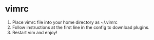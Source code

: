 # vimrc
1. Place vimrc file into your home directory as
~/.vimrc
2. Follow instructions at the first line in the config to download plugins.
3. Restart vim and enjoy!

